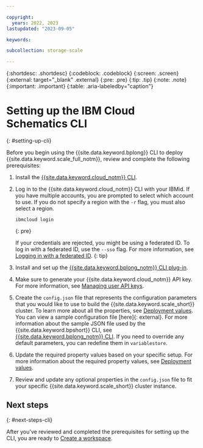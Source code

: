 ```yaml
---

copyright:
  years: 2022, 2023
lastupdated: "2023-09-05"

keywords: 

subcollection: storage-scale

---
```


{:shortdesc: .shortdesc}
{:codeblock: .codeblock}
{:screen: .screen}
{:external: target="_blank" .external}
{:pre: .pre}
{:tip: .tip}
{:note: .note}
{:important: .important}
{:table: .aria-labeledby="caption"}

# Setting up the IBM Cloud Schematics CLI
{: #setting-up-cli}

Before you begin using the {{site.data.keyword.bplong}} CLI to deploy {{site.data.keyword.scale_full_notm}}, review and complete the following prerequisites: 

1. Install the [{{site.data.keyword.cloud_notm}} CLI](/docs/cli?topic=cli-install-ibmcloud-cli).
2. Log in to the {{site.data.keyword.cloud_notm}} CLI with your IBMid. If you have multiple accounts, you are prompted to select which account to use. If you do not specify a region with the `-r` flag, you must also select a region.

    ```
    ibmcloud login
    ```
    {: pre}

    If your credentials are rejected, you might be using a federated ID. To log in with a federated ID, use the `--sso` flag. For more information, see [Logging in with a federated ID](/docs/account?topic=account-federated_id).
    {: tip}

3. Install and set up the [{{site.data.keyword.bplong_notm}} CLI plug-in](/docs/schematics?topic=schematics-setup-cli#install-schematics-plugin).
4. Make sure to generate your {{site.data.keyword.cloud_notm}} API key. For more information, see [Managing user API keys](/docs/account?topic=account-userapikey).
5. Create the `config.json` file that represents the configuration parameters that you would like to use to build the {{site.data.keyword.scale_short}} cluster. To learn more about all the properties, see [Deployment values](/docs/storage-scale?topic=storage-scale-deployment-values). You can view a sample configuration file [here]{: external}. For more information about the sample JSON file used by the {{site.data.keyword.bpshort}} CLI, see [{{site.data.keyword.bplong_notm}} CLI](/docs/storage-scale?topic=schematics-schematics-cli-reference). If you need to override any default parameters, you can redefine them in `variablestore`.
6. Update the required property values based on your specific setup. For more information about the required property values, see [Deployment values](/docs/storage-scale?topic=storage-scale-deployment-values).
7. Review and update any optional properties in the `config.json` file to fit your specific {{site.data.keyword.scale_short}} cluster instance. 

## Next steps
{: #next-steps-cli}

After you've reviewed and completed the prerequisites for setting up the CLI, you are ready to [Create a workspace](/docs/storage-scale?topic=storage-scale-creating-workspace&interface=cli).
